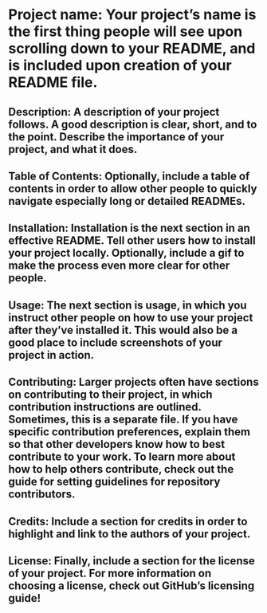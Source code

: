 # Project name: Your project’s name is the first thing people will see upon scrolling down to your README, and is included upon creation of your README file.
## Description: A description of your project follows. A good description is clear, short, and to the point. Describe the importance of your project, and what it does.
## Table of Contents: Optionally, include a table of contents in order to allow other people to quickly navigate especially long or detailed READMEs.
## Installation: Installation is the next section in an effective README. Tell other users how to install your project locally. Optionally, include a gif to make the process even more clear for other people.
## Usage: The next section is usage, in which you instruct other people on how to use your project after they’ve installed it. This would also be a good place to include screenshots of your project in action.
## Contributing: Larger projects often have sections on contributing to their project, in which contribution instructions are outlined. Sometimes, this is a separate file. If you have specific contribution preferences, explain them so that other developers know how to best contribute to your work. To learn more about how to help others contribute, check out the guide for setting guidelines for repository contributors.
## Credits: Include a section for credits in order to highlight and link to the authors of your project.
## License: Finally, include a section for the license of your project. For more information on choosing a license, check out GitHub’s licensing guide!
